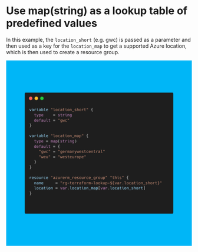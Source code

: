 # Use map(string) as a lookup table of predefined values

In this example, the `location_short` (e.g. gwc) is passed as a parameter and then used as a key for the `location_map` to get a supported Azure location, which is then used to create a resource group.

![Screenshot](screenshot.png)